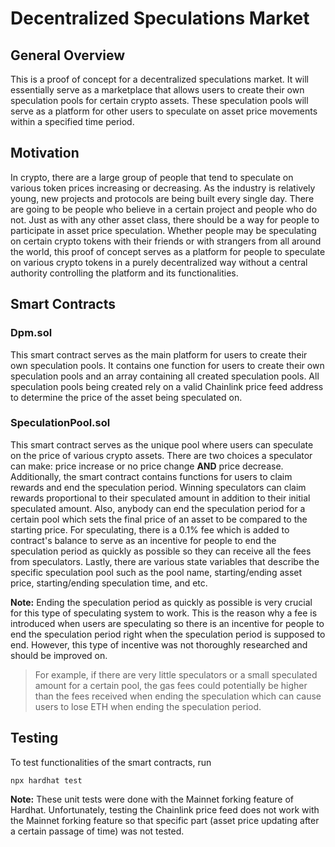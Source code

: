 # Decentralized Speculations Market

## General Overview

This is a proof of concept for a decentralized speculations market. It will essentially serve as a marketplace that allows users to create their own speculation pools for certain crypto assets. These speculation pools will serve as a platform for other users to speculate on asset price movements within a specified time period.

## Motivation

In crypto, there are a large group of people that tend to speculate on various token prices increasing or decreasing. As the industry is relatively young, new projects and protocols are being built every single day. There are going to be people who believe in a certain project and people who do not. Just as with any other asset class, there should be a way for people to participate in asset price speculation. Whether people may be speculating on certain crypto tokens with their friends or with strangers from all around the world, this proof of concept serves as a platform for people to speculate on various crypto tokens in a purely decentralized way without a central authority controlling the platform and its functionalities.

## Smart Contracts

### Dpm.sol

This smart contract serves as the main platform for users to create their own speculation pools. It contains one function for users to create their own speculation pools and an array containing all created speculation pools. All speculation pools being created rely on a valid Chainlink price feed address to determine the price of the asset being speculated on.

### SpeculationPool.sol

This smart contract serves as the unique pool where users can speculate on the price of various crypto assets. There are two choices a speculator can make: price increase or no price change **AND** price decrease. Additionally, the smart contract contains functions for users to claim rewards and end the speculation period. Winning speculators can claim rewards proportional to their speculated amount in addition to their initial speculated amount. Also, anybody can end the speculation period for a certain pool which sets the final price of an asset to be compared to the starting price. For speculating, there is a 0.1% fee which is added to contract's balance to serve as an incentive for people to end the speculation period as quickly as possible so they can receive all the fees from speculators. Lastly, there are various state variables that describe the specific speculation pool such as the pool name, starting/ending asset price, starting/ending speculation time, and etc.

**Note:** Ending the speculation period as quickly as possible is very crucial for this type of speculating system to work. This is the reason why a fee is introduced when users are speculating so there is an incentive for people to end the speculation period right when the speculation period is supposed to end. However, this type of incentive was not thoroughly researched and should be improved on.

> For example, if there are very little speculators or a small speculated amount for a certain pool, the gas fees could potentially be higher than the fees received when ending the speculation which can cause users to lose ETH when ending the speculation period.

## Testing

To test functionalities of the smart contracts, run

```
npx hardhat test
```

**Note:** These unit tests were done with the Mainnet forking feature of Hardhat. Unfortunately, testing the Chainlink price feed does not work with the Mainnet forking feature so that specific part (asset price updating after a certain passage of time) was not tested.
